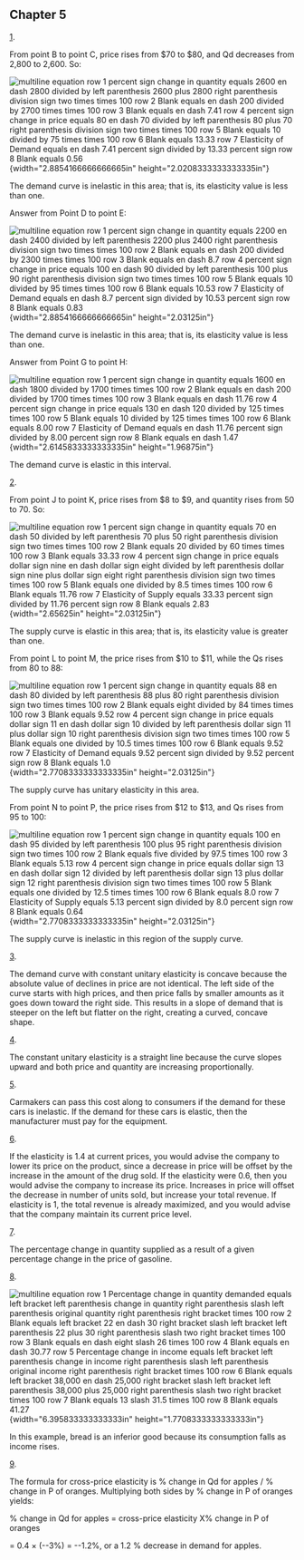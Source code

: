 ## Chapter 5

[1](http://openstax.org/books/principles-microeconomics-3e/pages/5-self-check-questions#fs-idp16086976).

From point B to point C, price rises from \$70 to \$80, and Qd decreases
from 2,800 to 2,600. So:

![multiline equation row 1 percent sign change in quantity equals 2600
en dash 2800 divided by left parenthesis 2600 plus 2800 right
parenthesis division sign two times times 100 row 2 Blank equals en dash
200 divided by 2700 times times 100 row 3 Blank equals en dash 7.41 row
4 percent sign change in price equals 80 en dash 70 divided by left
parenthesis 80 plus 70 right parenthesis division sign two times times
100 row 5 Blank equals 10 divided by 75 times times 100 row 6 Blank
equals 13.33 row 7 Elasticity of Demand equals en dash 7.41 percent sign
divided by 13.33 percent sign row 8 Blank equals
0.56](media/rId21.png){width="2.8854166666666665in"
height="2.0208333333333335in"}

The demand curve is inelastic in this area; that is, its elasticity
value is less than one.

Answer from Point D to point E:

![multiline equation row 1 percent sign change in quantity equals 2200
en dash 2400 divided by left parenthesis 2200 plus 2400 right
parenthesis division sign two times times 100 row 2 Blank equals en dash
200 divided by 2300 times times 100 row 3 Blank equals en dash 8.7 row 4
percent sign change in price equals 100 en dash 90 divided by left
parenthesis 100 plus 90 right parenthesis division sign two times times
100 row 5 Blank equals 10 divided by 95 times times 100 row 6 Blank
equals 10.53 row 7 Elasticity of Demand equals en dash 8.7 percent sign
divided by 10.53 percent sign row 8 Blank equals
0.83](media/rId23.png){width="2.8854166666666665in" height="2.03125in"}

The demand curve is inelastic in this area; that is, its elasticity
value is less than one.

Answer from Point G to point H:

![multiline equation row 1 percent sign change in quantity equals 1600
en dash 1800 divided by 1700 times times 100 row 2 Blank equals en dash
200 divided by 1700 times times 100 row 3 Blank equals en dash 11.76 row
4 percent sign change in price equals 130 en dash 120 divided by 125
times times 100 row 5 Blank equals 10 divided by 125 times times 100 row
6 Blank equals 8.00 row 7 Elasticity of Demand equals en dash 11.76
percent sign divided by 8.00 percent sign row 8 Blank equals en dash
1.47](media/rId25.png){width="2.6145833333333335in" height="1.96875in"}

The demand curve is elastic in this interval.

[2](http://openstax.org/books/principles-microeconomics-3e/pages/5-self-check-questions#fs-idm14629328).

From point J to point K, price rises from \$8 to \$9, and quantity rises
from 50 to 70. So:

![multiline equation row 1 percent sign change in quantity equals 70 en
dash 50 divided by left parenthesis 70 plus 50 right parenthesis
division sign two times times 100 row 2 Blank equals 20 divided by 60
times times 100 row 3 Blank equals 33.33 row 4 percent sign change in
price equals dollar sign nine en dash dollar sign eight divided by left
parenthesis dollar sign nine plus dollar sign eight right parenthesis
division sign two times times 100 row 5 Blank equals one divided by 8.5
times times 100 row 6 Blank equals 11.76 row 7 Elasticity of Supply
equals 33.33 percent sign divided by 11.76 percent sign row 8 Blank
equals 2.83](media/rId29.png){width="2.65625in" height="2.03125in"}

The supply curve is elastic in this area; that is, its elasticity value
is greater than one.

From point L to point M, the price rises from \$10 to \$11, while the Qs
rises from 80 to 88:

![multiline equation row 1 percent sign change in quantity equals 88 en
dash 80 divided by left parenthesis 88 plus 80 right parenthesis
division sign two times times 100 row 2 Blank equals eight divided by 84
times times 100 row 3 Blank equals 9.52 row 4 percent sign change in
price equals dollar sign 11 en dash dollar sign 10 divided by left
parenthesis dollar sign 11 plus dollar sign 10 right parenthesis
division sign two times times 100 row 5 Blank equals one divided by 10.5
times times 100 row 6 Blank equals 9.52 row 7 Elasticity of Demand
equals 9.52 percent sign divided by 9.52 percent sign row 8 Blank equals
1.0](media/rId31.png){width="2.7708333333333335in" height="2.03125in"}

The supply curve has unitary elasticity in this area.

From point N to point P, the price rises from \$12 to \$13, and Qs rises
from 95 to 100:

![multiline equation row 1 percent sign change in quantity equals 100 en
dash 95 divided by left parenthesis 100 plus 95 right parenthesis
division sign two times 100 row 2 Blank equals five divided by 97.5
times 100 row 3 Blank equals 5.13 row 4 percent sign change in price
equals dollar sign 13 en dash dollar sign 12 divided by left parenthesis
dollar sign 13 plus dollar sign 12 right parenthesis division sign two
times times 100 row 5 Blank equals one divided by 12.5 times times 100
row 6 Blank equals 8.0 row 7 Elasticity of Supply equals 5.13 percent
sign divided by 8.0 percent sign row 8 Blank equals
0.64](media/rId33.png){width="2.7708333333333335in" height="2.03125in"}

The supply curve is inelastic in this region of the supply curve.

[3](http://openstax.org/books/principles-microeconomics-3e/pages/5-self-check-questions#fs-idp21610480).

The demand curve with constant unitary elasticity is concave because the
absolute value of declines in price are not identical. The left side of
the curve starts with high prices, and then price falls by smaller
amounts as it goes down toward the right side. This results in a slope
of demand that is steeper on the left but flatter on the right, creating
a curved, concave shape.

[4](http://openstax.org/books/principles-microeconomics-3e/pages/5-self-check-questions#fs-idp15543856).

The constant unitary elasticity is a straight line because the curve
slopes upward and both price and quantity are increasing proportionally.

[5](http://openstax.org/books/principles-microeconomics-3e/pages/5-self-check-questions#fs-idp52211440).

Carmakers can pass this cost along to consumers if the demand for these
cars is inelastic. If the demand for these cars is elastic, then the
manufacturer must pay for the equipment.

[6](http://openstax.org/books/principles-microeconomics-3e/pages/5-self-check-questions#fs-idp1495344).

If the elasticity is 1.4 at current prices, you would advise the company
to lower its price on the product, since a decrease in price will be
offset by the increase in the amount of the drug sold. If the elasticity
were 0.6, then you would advise the company to increase its price.
Increases in price will offset the decrease in number of units sold, but
increase your total revenue. If elasticity is 1, the total revenue is
already maximized, and you would advise that the company maintain its
current price level.

[7](http://openstax.org/books/principles-microeconomics-3e/pages/5-self-check-questions#fs-idp34138144).

The percentage change in quantity supplied as a result of a given
percentage change in the price of gasoline.

[8](http://openstax.org/books/principles-microeconomics-3e/pages/5-self-check-questions#fs-idp23662496).

![multiline equation row 1 Percentage change in quantity demanded equals
left bracket left parenthesis change in quantity right parenthesis slash
left parenthesis original quantity right parenthesis right bracket times
100 row 2 Blank equals left bracket 22 en dash 30 right bracket slash
left bracket left parenthesis 22 plus 30 right parenthesis slash two
right bracket times 100 row 3 Blank equals en dash eight slash 26 times
100 row 4 Blank equals en dash 30.77 row 5 Percentage change in income
equals left bracket left parenthesis change in income right parenthesis
slash left parenthesis original income right parenthesis right bracket
times 100 row 6 Blank equals left bracket 38,000 en dash 25,000 right
bracket slash left bracket left parenthesis 38,000 plus 25,000 right
parenthesis slash two right bracket times 100 row 7 Blank equals 13
slash 31.5 times 100 row 8 Blank equals
41.27](media/rId47.png){width="6.395833333333333in"
height="1.7708333333333333in"}

In this example, bread is an inferior good because its consumption falls
as income rises.

[9](http://openstax.org/books/principles-microeconomics-3e/pages/5-self-check-questions#fs-idp23027184).

The formula for cross-price elasticity is % change in Qd for apples / %
change in P of oranges. Multiplying both sides by % change in P of
oranges yields:

\% change in Qd for apples = cross-price elasticity X% change in P of
oranges

= 0.4 × (--3%) = --1.2%, or a 1.2 % decrease in demand for apples.
